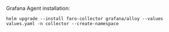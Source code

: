 Grafana Agent installation:
```
helm upgrade --install faro-collector grafana/alloy --values values.yaml -n collector --create-namespace
```